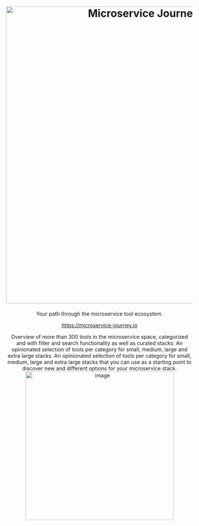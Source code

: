 <h1 align="center">
    <a href="https://microservice-journey.io/" target="_blank">
        <img width="800" alt="Microservice Journey Logo" src="https://github.com/user-attachments/assets/bd3ea414-89fe-4c22-b44e-853fa6e09f97" />
    </a>
</h1>

<p align="center">Your path through the microservice tool ecosystem.</p>

<p align="center">
    <a href="https://microservice-journey.io/" target="_blank">
        https://microservice-journey.io
    </a>
</p>

<p align="center">
    Overview of more than 300 tools in the microservice space, categorized and with filter and search functionality as well as curated stacks: An opinionated selection of tools per category for small, medium, large and extra large stacks. An       opinionated selection of tools per category for small, medium, large and extra large stacks that you can use as a starting point to discover new and different options for your microservice stack.
<img width="400" alt="image" src="https://github.com/user-attachments/assets/0377a45f-2e0b-463a-ba06-5766c68ea884" /> 
</p>

